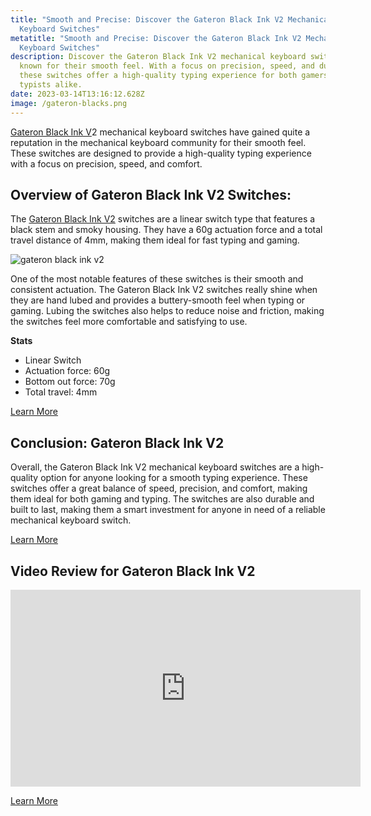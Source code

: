 ```yaml
---
title: "Smooth and Precise: Discover the Gateron Black Ink V2 Mechanical
  Keyboard Switches"
metatitle: "Smooth and Precise: Discover the Gateron Black Ink V2 Mechanical
  Keyboard Switches"
description: Discover the Gateron Black Ink V2 mechanical keyboard switches,
  known for their smooth feel. With a focus on precision, speed, and durability,
  these switches offer a high-quality typing experience for both gamers and
  typists alike.
date: 2023-03-14T13:16:12.628Z
image: /gateron-blacks.png
---
```

[Gateron Black Ink V](https://kbdfans.com/r?id=emh2o0)2 mechanical keyboard switches have gained quite a reputation in the mechanical keyboard community for their smooth feel. These switches are designed to provide a high-quality typing experience with a focus on precision, speed, and comfort.

## Overview of Gateron Black Ink V2 Switches:

The [Gateron Black Ink V2](https://kbdfans.com/r?id=emh2o0) switches are a linear switch type that features a black stem and smoky housing. They have a 60g actuation force and a total travel distance of 4mm, making them ideal for fast typing and gaming.

![gateron black ink v2](/gateron-blacks.jpg "gateron black ink v2")

One of the most notable features of these switches is their smooth and consistent actuation. The Gateron Black Ink V2 switches really shine when they are hand lubed and provides a buttery-smooth feel when typing or gaming. Lubing the switches also helps to reduce noise and friction, making the switches feel more comfortable and satisfying to use.

**Stats**

* Linear Switch
* Actuation force: 60g
* Bottom out force: 70g
* Total travel: 4mm

<a href="https://kbdfans.com/r?id=emh2o0" class="btn btn-primary">Learn More</a>

## Conclusion: Gateron Black Ink V2

Overall, the Gateron Black Ink V2 mechanical keyboard switches are a high-quality option for anyone looking for a smooth typing experience. These switches offer a great balance of speed, precision, and comfort, making them ideal for both gaming and typing. The switches are also durable and built to last, making them a smart investment for anyone in need of a reliable mechanical keyboard switch.

<a href="https://kbdfans.com/r?id=emh2o0" class="btn btn-primary">Learn More</a>

## Video Review for Gateron Black Ink V2

<div class="usa-embed-container">

<iframe width="560" height="315" src="https://www.youtube.com/embed/h9QlGRQpFdI" title="YouTube video player" frameborder="0" allow="accelerometer; autoplay; clipboard-write; encrypted-media; gyroscope; picture-in-picture; web-share" allowfullscreen></iframe>

</div>

<a href="https://kbdfans.com/r?id=emh2o0" class="btn btn-primary">Learn More</a>